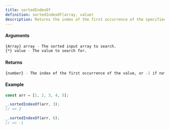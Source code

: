 ```yaml
---
title: sortedIndexOf
definition: sortedIndexOf(array, value)
description: Returns the index of the first occurrence of the specified value in a sorted array, or -1 if not found.
---
```



#### Arguments


```bash
{Array} array - The sorted input array to search.
{*} value - The value to search for.
```


#### Returns


```bash
{number} - The index of the first occurrence of the value, or -1 if not found.
```


#### Example


```ts
const arr = [1, 2, 3, 4, 5];

_.sortedIndexOf(arr, 3);
// => 2

_.sortedIndexOf(arr, 6);
// => -1
```